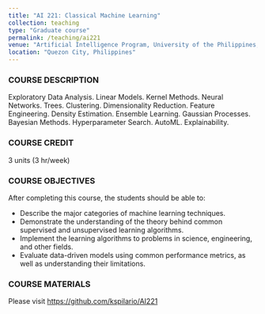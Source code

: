 ```yaml
---
title: "AI 221: Classical Machine Learning"
collection: teaching
type: "Graduate course"
permalink: /teaching/ai221
venue: "Artificial Intelligence Program, University of the Philippines, Diliman"
location: "Quezon City, Philippines"
---
```


### COURSE DESCRIPTION
Exploratory Data Analysis. Linear Models. Kernel Methods. Neural Networks. Trees. Clustering. Dimensionality Reduction. Feature Engineering. Density Estimation. Ensemble Learning. Gaussian Processes. Bayesian Methods. Hyperparameter Search. AutoML. Explainability.

### COURSE CREDIT
3 units (3 hr/week)

### COURSE OBJECTIVES
After completing this course, the students should be able to:
* Describe the major categories of machine learning techniques.
* Demonstrate the understanding of the theory behind common supervised and unsupervised learning algorithms.
* Implement the learning algorithms to problems in science, engineering, and other fields.
* Evaluate data-driven models using common performance metrics, as well as understanding their limitations.

### COURSE MATERIALS
Please visit https://github.com/kspilario/AI221
